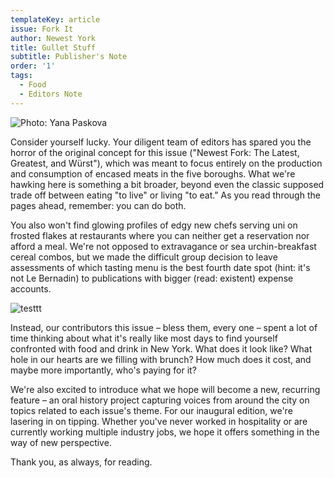 ```yaml
---
templateKey: article
issue: Fork It
author: Newest York
title: Gullet Stuff
subtitle: Publisher's Note
order: '1'
tags:
  - Food
  - Editors Note
---
```

![Photo: Yana Paskova](/img/pubnote.jpg)

Consider yourself lucky. Your diligent team of editors has spared you the horror of the original concept for this issue ("Newest Fork: The Latest, Greatest, and Würst"), which was meant to focus entirely on the production and consumption of encased meats in the five boroughs. What we're hawking here is something a bit broader, beyond even the classic supposed trade off between eating "to live" or living "to eat." As you read through the pages ahead, remember: you can do both.

You also won't find glowing profiles of edgy new chefs serving uni on frosted flakes at restaurants where you can neither get a reservation nor afford a meal. We're not opposed to extravagance or sea urchin-breakfast cereal combos, but we made the difficult group decision to leave assessments of which tasting menu is the best fourth date spot (hint: it's not Le Bernadin) to publications with bigger (read: existent) expense accounts.

![testtt](/img/17cover.jpg)

Instead, our contributors this issue – bless them, every one – spent a lot of time thinking about what it's really like most days to find yourself confronted with food and drink in New York. What does it look like? What hole in our hearts are we filling with brunch? How much does it cost, and maybe more importantly, who's paying for it?

We're also excited to introduce what we hope will become a new, recurring feature – an oral history project capturing voices from around the city on topics related to each issue's theme. For our inaugural edition, we're lasering in on tipping. Whether you've never worked in hospitality or are currently working multiple industry jobs, we hope it offers something in the way of new perspective.

Thank you, as always, for reading.
